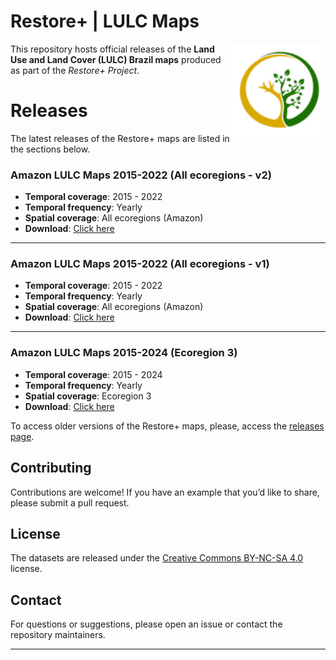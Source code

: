 
# Restore+ \| LULC Maps

<img src=".github/images/restoreplus_sticker.png" alt="Restore+ icon" align="right" height="150" width="150"/>

<!-- badges: start --> <!-- badges: end -->

This repository hosts official releases of the **Land Use and Land Cover
(LULC) Brazil maps** produced as part of the *Restore+ Project*.

# Releases

The latest releases of the Restore+ maps are listed in the sections
below.

### Amazon LULC Maps 2015-2022 (All ecoregions - v2)

- **Temporal coverage**: 2015 - 2022
- **Temporal frequency**: Yearly
- **Spatial coverage**: All ecoregions (Amazon)
- **Download**: [Click
  here](https://github.com/restore-plus/lulcbrazil-maps/releases/tag/amazon-allregions-v2)

------------------------------------------------------------------------

### Amazon LULC Maps 2015-2022 (All ecoregions - v1)

- **Temporal coverage**: 2015 - 2022
- **Temporal frequency**: Yearly
- **Spatial coverage**: All ecoregions (Amazon)
- **Download**: [Click
  here](https://github.com/restore-plus/lulcbrazil-maps/releases/tag/amazon-allregions-v1)

------------------------------------------------------------------------

### Amazon LULC Maps 2015-2024 (Ecoregion 3)

- **Temporal coverage**: 2015 - 2024
- **Temporal frequency**: Yearly
- **Spatial coverage**: Ecoregion 3
- **Download**: [Click
  here](https://github.com/restore-plus/lulcbrazil-maps/releases/tag/lulc-ecoregion3-v1)

To access older versions of the Restore+ maps, please, access the
[releases
page](https://github.com/restore-plus/lulcbrazil-maps/releases).

## Contributing

Contributions are welcome! If you have an example that you’d like to
share, please submit a pull request.

## License

The datasets are released under the [Creative Commons BY-NC-SA
4.0](https://creativecommons.org/licenses/by-nc-sa/4.0/) license.

## Contact

For questions or suggestions, please open an issue or contact the
repository maintainers.

------------------------------------------------------------------------
